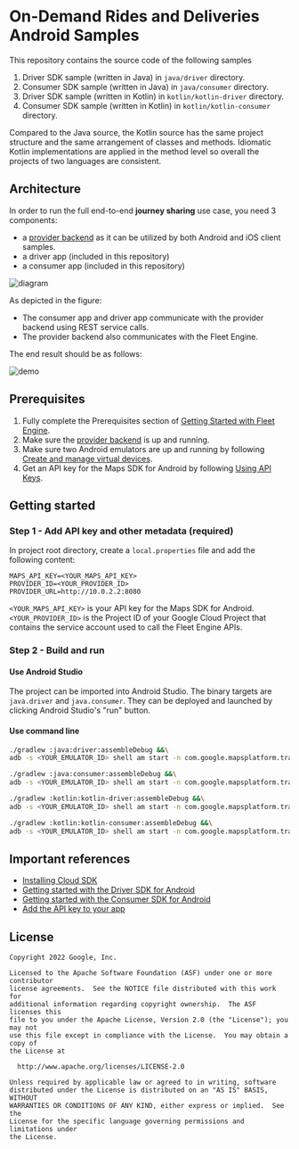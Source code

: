 # On-Demand Rides and Deliveries Android Samples

This repository contains the source code of the following samples

1. Driver SDK sample (written in Java) in `java/driver` directory.
2. Consumer SDK sample (written in Java) in `java/consumer` directory.
3. Driver SDK sample (written in Kotlin) in `kotlin/kotlin-driver` directory.
4. Consumer SDK sample (written in Kotlin) in `kotlin/kotlin-consumer` directory.

Compared to the Java source, the Kotlin source has the same project structure
and the same arrangement of classes and methods.
Idiomatic Kotlin implementations are applied in the method level so overall
the projects of two languages are consistent.

## Architecture

In order to run the full end-to-end **journey sharing** use case, you need 3
components:

- a [provider backend](https://github.com/googlemaps/java-on-demand-rides-deliveries-stub-provider)
  as it can be utilized by both Android and iOS client samples.
- a driver app (included in this repository)
- a consumer app (included in this repository)

![diagram](documentation/samples_components.png)

As depicted in the figure:

- The consumer app and driver app communicate with the provider backend using
  REST service calls.
- The provider backend also communicates with the Fleet Engine.

The end result should be as follows:

![demo](documentation/journey_sharing.gif)

## Prerequisites
1. Fully complete the Prerequisites section of
   [Getting Started with Fleet Engine](https://developers.google.com/maps/documentation/transportation-logistics/on-demand-rides-deliveries-solution/trip-order-progress/fleet-engine).
2. Make sure the
   [provider backend](https://github.com/googlemaps/java-on-demand-rides-deliveries-stub-provider)
   is up and running.
3. Make sure two Android emulators are up and running by following
   [Create and manage virtual devices](https://developer.android.com/studio/run/managing-avds).
4. Get an API key for the Maps SDK for Android by following
   [Using API Keys](https://developers.google.com/maps/documentation/android-sdk/get-api-key).

## Getting started

### Step 1 - Add API key and other metadata (required)
In project root directory, create a `local.properties` file and add the
following content:

```
MAPS_API_KEY=<YOUR_MAPS_API_KEY>
PROVIDER_ID=<YOUR_PROVIDER_ID>
PROVIDER_URL=http://10.0.2.2:8080
```

`<YOUR_MAPS_API_KEY>` is your API key for the Maps SDK for Android.
`<YOUR_PROVIDER_ID>` is the Project ID of your Google Cloud Project that contains
the service account used to call the Fleet Engine APIs.

### Step 2 - Build and run

#### Use Android Studio
The project can be imported into Android Studio. The binary targets are
`java.driver` and `java.consumer`. They can be deployed and launched by clicking
Android Studio's "run" button.

#### Use command line

```bash
./gradlew :java:driver:assembleDebug &&\
adb -s <YOUR_EMULATOR_ID> shell am start -n com.google.mapsplatform.transportation.sample.driver/.SplashScreenActivity
```

```bash
./gradlew :java:consumer:assembleDebug &&\
adb -s <YOUR_EMULATOR_ID> shell am start -n com.google.mapsplatform.transportation.sample.consumer/.SplashScreenActivity
```

```bash
./gradlew :kotlin:kotlin-driver:assembleDebug &&\
adb -s <YOUR_EMULATOR_ID> shell am start -n com.google.mapsplatform.transportation.sample.kotlindriver/.SplashScreenActivity
```

```bash
./gradlew :kotlin:kotlin-consumer:assembleDebug &&\
adb -s <YOUR_EMULATOR_ID> shell am start -n com.google.mapsplatform.transportation.sample.kotlinconsumer/.SplashScreenActivity
```

## Important references

- [Installing Cloud SDK](https://cloud.google.com/sdk/docs/install)
- [Getting started with the Driver SDK for Android](https://developers.google.com/maps/documentation/transportation-logistics/on-demand-rides-deliveries-solution/trip-order-progress/driver-sdk/driver_sdk_quickstart_android)
- [Getting started with the Consumer SDK for Android](https://developers.google.com/maps/documentation/transportation-logistics/on-demand-rides-deliveries-solution/trip-order-progress/consumer-sdk/consumer_sdk_quickstart_android)
- [Add the API key to your app](https://developers.google.com/maps/documentation/transportation-logistics/on-demand-rides-deliveries-solution/trip-order-progress/driver-sdk/driver_sdk_quickstart_android#add_the_api_key_to_your_app)

## License

```
Copyright 2022 Google, Inc.

Licensed to the Apache Software Foundation (ASF) under one or more contributor
license agreements.  See the NOTICE file distributed with this work for
additional information regarding copyright ownership.  The ASF licenses this
file to you under the Apache License, Version 2.0 (the "License"); you may not
use this file except in compliance with the License.  You may obtain a copy of
the License at

  http://www.apache.org/licenses/LICENSE-2.0

Unless required by applicable law or agreed to in writing, software
distributed under the License is distributed on an "AS IS" BASIS, WITHOUT
WARRANTIES OR CONDITIONS OF ANY KIND, either express or implied.  See the
License for the specific language governing permissions and limitations under
the License.
```
